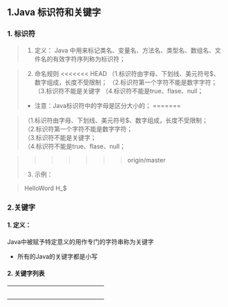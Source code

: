 ## 1.Java 标识符和关键字
### 1. 标识符
  >1. 定义：
  >   Java 中用来标记类名、变量名、方法名、类型名、数组名、文件名的有效字符序列称为标识符；
  
  >   2. 命名规则
<<<<<<< HEAD
  >   （1.标识符由字母、下划线、美元符号$、数字组成，长度不受限制；
  >   （2.标识符第一个字符不能是数字字符；
  >   （3.标识符不能是关键字
  >   （4.标识符不能是true、flase、null；
  >   - 注意：Java标识符中的字母是区分大小的；
=======
  
 > （1.标识符由字母、下划线、美元符号$、数字组成，长度不受限制；<br>
 > （2.标识符第一个字符不能是数字字符；<br>
 >（3.标识符不能是关键字；<br>
 >（4.标识符不能是true、flase、null；<br>
  
>>>>>>> origin/master
  >   3. 示例：
  
  >   HelloWord H_$
### 2.关键字
#### 1. 定义：
Java中被赋予特定意义的用作专门的字符串称为关键字
- 所有的Java的关键字都是小写

#### 2. 关键字列表
<table>
<tr>
<td></td>
</td><td>
</td><td>
</td><td>
</td><td>
</td><td>
</td><td>
</td><td>
</td><td>
</td><td>
</td><td>
</td><td>
</td><td>
</td><td>
</tr>
<tr>
<td></td>
</td><td>
</td><td>
</td><td>
</td><td>
</td><td>
</td><td>
</td><td>
</td><td>
</td><td>
</td><td>
</td><td>
</td><td>
</td><td>
</tr>
<tr>
<td></td>
</td><td>
</td><td>
</td><td>
</td><td>
</td><td>
</td><td>
</td><td>
</td><td>
</td><td>
</td><td>
</td><td>
</td><td>
</td><td>
</tr>
<tr>
<td></td>
</td><td>
</td><td>
</td><td>
</td><td>
</td><td>
</td><td>
</td><td>
</td><td>
</td><td>
</td><td>
</td><td>
</td><td>
</td><td>
</tr>
<tr>
<td></td>
</td><td>
</td><td>
</td><td>
</td><td>
</td><td>
</td><td>
</td><td>
</td><td>
</td><td>
</td><td>
</td><td>
</td><td>
</td><td>
</tr>
</table>



      

